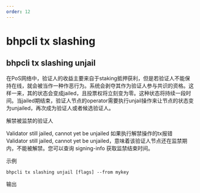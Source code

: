```yaml
---
order: 12
---
```


# bhpcli tx slashing

## bhpcli tx slashing unjail

在PoS网络中，验证人的收益主要来自于staking抵押获利，但是若验证人不能保持在线，就会被当作一种作恶行为。系统会剥夺其作为验证人参与共识的资格。这样一来，其的状态会变成jailed，且投票权将立刻变为零。这种状态将持续一段时间。当jailed期结束，验证人节点的operator需要执行unjail操作来让节点的状态变为unjailed，再次成为验证人或者候选验证人。

解禁被监禁的验证人

Validator still jailed, cannot yet be unjailed
如果执行解禁操作的tx报错 Validator still jailed, cannot yet be unjailed，意味着该验证人节点还在监禁期内，不能被解禁。您可以查询 signing-info 获取监禁结束时间。

示例

```shell script
bhpcli tx slashing unjail [flags] --from mykey
```

输出

```shell script

```

